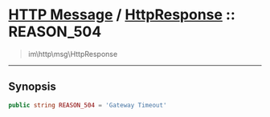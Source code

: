 # [HTTP Message](http.md) / [HttpResponse](http-HttpResponse.md) :: REASON_504
 > im\http\msg\HttpResponse
____

## Synopsis
```php
public string REASON_504 = 'Gateway Timeout'
```
